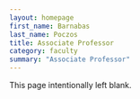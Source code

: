 ```yaml
---
layout: homepage
first_name: Barnabas
last_name: Poczos
title: Associate Professor
category: faculty
summary: "Associate Professor"
---
```


This page intentionally left blank.